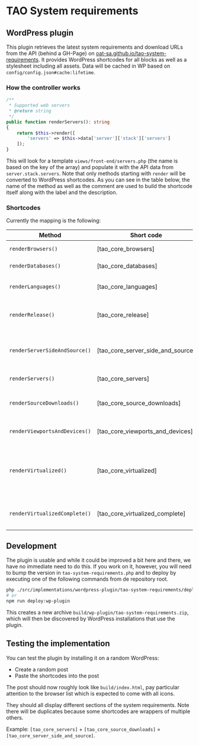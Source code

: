 # TAO System requirements

## WordPress plugin

This plugin retrieves the latest system requirements and download URLs from the API (behind a GH-Page) on [oat-sa.github.io/tao-system-requirements](https://oat-sa.github.io/tao-system-requirements). It provides WordPress shortcodes for all blocks as well as a stylesheet including all assets. Data will be cached in WP based on `config/config.json#cache:lifetime`.

### How the controller works
```php
/**
 * Supported web servers
 * @return string
 */
public function renderServers(): string
{
    return $this->render([
        'servers' => $this->data['server']['stack']['servers']
    ]);
}
```
This will look for a template `views/front-end/servers.php` (the name is based on the key of the array) and populate it with the API data from `server.stack.servers`. Note that only methods starting with `render` will be converted to WordPress shortcodes. As you can see in the table below, the name of the method as well as the comment are used to build the shortcode itself along with the label and the description.

### Shortcodes 
Currently the mapping is the following:

| Method                        | Short code                        | Label                  | Description                                                 |
|-------------------------------|-----------------------------------|------------------------|-------------------------------------------------------------|
| `renderBrowsers()`            | [tao_core_browsers]               | Browsers               | Supported browsers                                          |
| `renderDatabases()`           | [tao_core_databases]              | Databases              | Supported databases                                         |
| `renderLanguages()`           | [tao_core_languages]              | Languages              | Supported programming languages                             |
| `renderRelease()`             | [tao_core_release]                | Release                | Version number of the current TAO release                   |
| `renderServerSideAndSource()` | [tao_core_server_side_and_source] | Server side and source | Server-side requirements and source downloads combined      |
| `renderServers()`             | [tao_core_servers]                | Servers                | Supported web servers                                       |
| `renderSourceDownloads()`     | [tao_core_source_downloads]       | Source downloads       | Source downloads (zip archive, GitHub)                      |
| `renderViewportsAndDevices()` | [tao_core_viewports_and_devices]  | Viewports and devices  | Supported viewports and devices                             |
| `renderVirtualized()`         | [tao_core_virtualized]            | Virtualized            | Docker related (Docker Desktop and command line to run TAO) |
| `renderVirtualizedComplete()` | [tao_core_virtualized_complete]   | Virtualized complete   | Docker related with heading and description                 |


## Development

The plugin is usable and while it could be improved a bit here and there, we have no immediate need to do this. If you work on it, however, you will need to bump the version in `tao-system-requirements.php` and to deploy by executing one of the following commands from de repository root.
```bash 
php ./src/implementations/wordpress-plugin/tao-system-requirements/deploy.php
# or
npm run deploy:wp-plugin
``` 
This creates a new archive `build/wp-plugin/tao-system-requirements.zip`, which will then be discovered by WordPress installations that use the plugin.

## Testing the implementation

You can test the plugin by installing it on a random WordPress:

- Create a random post
- Paste the shortcodes into the post

The post should now roughly look like `build/index.html`, pay particular attention to the browser list which is expected to come with all icons.

They should all display different sections of the system requirements. Note there will be duplicates because some shortcodes are wrappers of multiple others.

Example: `[tao_core_servers]` + `[tao_core_source_downloads]` = `[tao_core_server_side_and_source]`.

